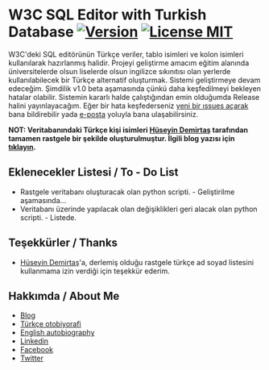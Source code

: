 # W3C SQL Editor with Turkish Database [![Version](https://img.shields.io/badge/v1.0-beta-red.svg)](#) [![License MIT](https://img.shields.io/badge/license-MIT-blue.svg)](http://opensource.org/licenses/MIT) 

W3C'deki SQL editörünün Türkçe veriler, tablo isimleri ve kolon isimleri kullanılarak hazırlanmış halidir. Projeyi geliştirme amacım eğitim alanında üniversitelerde olsun liselerde olsun ingilizce sıkınıtısı olan yerlerde kullanılabilecek bir Türkçe alternatif oluşturmak. Sistemi geliştirmeye devam edeceğim. Şimdilik v1.0 beta aşamasında çünkü daha keşfedilmeyi bekleyen hatalar olabilir. Sistemin kararlı halde çalıştığından emin olduğumda Release halini yayınlayacağım. Eğer bir hata keşfederseniz [yeni bir ıssues açarak](https://github.com/erenhatirnaz/w3c-sql-editor-with-turkish-database/issues/new) bana bildirebilir yada [e-posta](mailto:erenhatirnaz@hotmail.com.tr) yoluyla bana ulaşabilirsiniz.

**NOT:  Veritabanındaki Türkçe kişi isimleri [Hüseyin Demirtaş](http://huseyindemirtas.net/) tarafından tamamen rastgele bir şekilde oluşturulmuştur. İlgili blog yazısı için [tıklayın](http://huseyindemirtas.net/rastgele-turkce-ad-soyad-kombinasyonlari/).**

## Eklenecekler Listesi / To - Do List
- Rastgele veritabanı oluşturacak olan python scripti. - Geliştirilme aşamasında...
- Veritabanı üzerinde yapılacak olan değişiklikleri geri alacak olan python scripti. - Listede.

## Teşekkürler / Thanks
- [Hüseyin Demirtaş](http://huseyindemirtas.net/)'a, derlemiş olduğu rastgele türkçe ad soyad listesini kullanmama izin verdiği için teşekkür ederim. 

## Hakkımda / About Me
- [Blog](http://www.erenhatirnaz.wordpress.com)
- [Türkçe otobiyorafi](http://www.erenhatirnaz.kimdir.com)
- [English autobiography](http://www.about.me/ErenHatirnaz)
- [Linkedin](https://www.linkedin.com/in/erenhatirnaz)
- [Facebook](http://www.facebook.com/ErenHatirnaz)
- [Twitter](http://www.twitter.com/ErenHatirnaz)